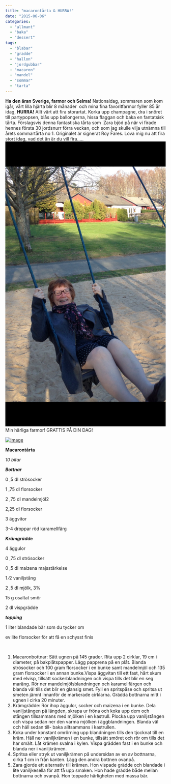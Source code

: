 ```yaml
---
title: "macarontårta & HURRA!"
date: "2015-06-06"
categories: 
  - "allmant"
  - "baka"
  - "dessert"
tags: 
  - "blabar"
  - "gradde"
  - "hallon"
  - "jordgubbar"
  - "macaron"
  - "mandel"
  - "sommar"
  - "tarta"
---
```


**Ha den äran Sverige, farmor och Selma!** Nationaldag, sommaren som kom igår, vårt lilla hjärta blir 8 månader  och mina fina favoritfarmor fyller 85 år idag, **HURRA!** Allt värt att fira storartat. Korka upp champagne, dra i snöret till partypopsen, blås upp ballongerna, hissa flaggan och baka en fantatsisk tårta. Förslagsvis denna fantastiska tårta som  Zara bjöd på när vi firade hennes första 30 jordsnurr förra veckan, och som jag skulle vilja utnämna till årets sommartårta no 1. Originalet är signerat Roy Fares. Lova mig nu att fira stort idag, vad det än är du vill fira.....[![IMG_7686](/static/img/IMG_7686.png)](http://import.local/wp-content/uploads/2015/06/IMG_7686.png)Min härliga farmor! GRATTIS PÅ DIN DAG!

[![image](/static/img/image12-e1433104241648-1020x1360.jpg)](http://import.local/wp-content/uploads/2015/05/image12-e1433104241648.jpg)

**Macarontårta**

_10 bitar_

_**Bottnar**_

0 ,5 dl strösocker

1 ,75 dl florsocker

2 ,75 dl mandelmjöl2

2,25 dl florsocker

3 äggvitor

3-4 droppar röd karamellfärg

_**Krämgrädde**_

4 äggulor

0 ,75 dl strösocker

0 ,5 dl maizena majsstärkelse

1 ⁄2 vaniljstång

2 ,5 dl mjölk, 3%

15 g osaltat smör

2 dl vispgrädde

_**topping**_

1 liter blandade bär som du tycker om

ev lite florsocker för att få en schysst finis

 

1. Macaronbottnar: Sätt ugnen på 145 grader. Rita upp 2 cirklar, 19 cm i diameter, på bakplåtspapper. Lägg papprena på en plåt. Blanda strösocker och 100 gram florsocker i en bunke samt mandelmjöl och 135 gram florsocker i en annan bunke.Vispa äggvitan till ett fast, hårt skum med elvisp, tillsätt sockerblandningen och vispa tills det blir en seg maräng. Rör ner mandelmjölsblandningen och karamellfärgen och blanda väl tills det blir en glansig smet. Fyll en spritspåse och spritsa ut smeten jämnt innanför de markerade cirklarna. Grädda bottnarna mitt i ugnen i cirka 20 minuter.
2. Krämgrädde: Rör ihop äggulor, socker och maizena i en bunke. Dela vaniljstången på längden, skrapa ur fröna och koka upp dem och stången tillsammans med mjölken i en kastrull. Plocka upp vaniljstången och vispa sedan ner den varma mjölken i äggblandningen. Blanda väl och häll sedan till- baka alltsammans i kastrullen.
3. Koka under konstant omrörning upp blandningen tills den tjocknat till en kräm. Häll ner vaniljkrämen i en bunke, tillsätt smöret och rör om tills det har smält. Låt krämen svalna i kylen. Vispa grädden fast i en bunke och blanda ner i vaniljkrämen.
4. Spritsa eller stryk ut vaniljkrämen på undersidan av en av bottnarna, cirka 1 cm in från kanten. Lägg den andra bottnen ovanpå.
5. Zara gjorde ett alternativ till krämen. Hon vispade grädde och blandade i lite vaniljkesella för att få upp smaken. Hon hade grädde både mellan bottnarna och ovanpå. Hon toppade härligheten med massa bär.
